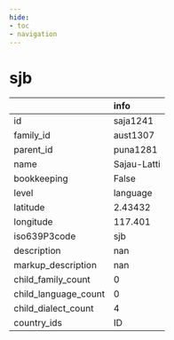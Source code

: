 ```yaml
---
hide:
- toc
- navigation
---
```

# sjb
|                      | info        |
|:---------------------|:------------|
| id                   | saja1241    |
| family_id            | aust1307    |
| parent_id            | puna1281    |
| name                 | Sajau-Latti |
| bookkeeping          | False       |
| level                | language    |
| latitude             | 2.43432     |
| longitude            | 117.401     |
| iso639P3code         | sjb         |
| description          | nan         |
| markup_description   | nan         |
| child_family_count   | 0           |
| child_language_count | 0           |
| child_dialect_count  | 4           |
| country_ids          | ID          |